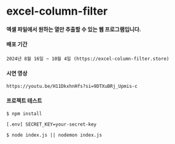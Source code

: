 # excel-column-filter
#### 엑셀 파일에서 원하는 열만 추출할 수 있는 웹 프로그램입니다.


#### 배포 기간
```
2024년 8월 16일 ~ 10월 4일 (https://excel-column-filter.store)
```


#### 시연 영상
```
https://youtu.be/H11DkxhnHfs?si=9DTXuBRj_Upmis-c
```

#### 프로젝트 테스트
```
$ npm install
```

```
[.env] SECRET_KEY=your-secret-key
```

```
$ node index.js || nodemon index.js
```

